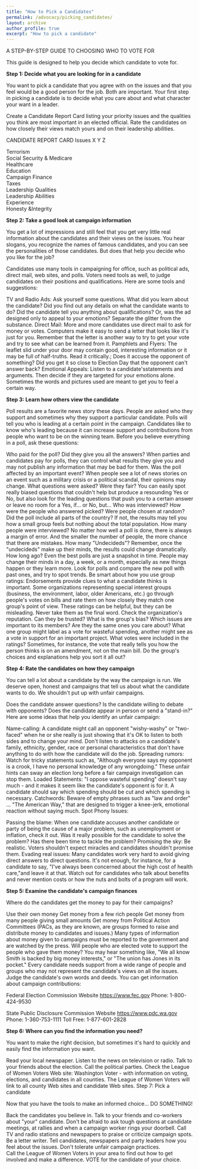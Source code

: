 ```yaml
---
title: "How to Pick a Candidates"
permalink: /advocacy/picking_candidates/
layout: archive
author_profile: true
excerpt: "How to pick a candidate"
---
```



A STEP-BY-STEP GUIDE TO CHOOSING  WHO TO VOTE FOR

This guide is designed to help you decide which candidate to vote for.

**Step 1:  Decide what you are looking for in a candidate**

You want to pick a candidate that you agree with on the issues and that you feel would be a good person for the job. Both are important. Your first step in picking a candidate is to decide what you care about and what character your want in a leader.

Create a Candidate Report Card listing your priority issues and the qualities you think are most important in an elected official.  Rate the candidates on how closely their views match yours and on their leadership abilities.

CANDIDATE REPORT CARD
Issues	X	Y	Z

Terrorism	 	 	 
Social Security & Medicare	 	 	 
Healthcare	 	 	 
Education	 	 	 
Campaign Finance	 	 	 
Taxes	 	 	 
Leadership Qualities	 	 	 
Leadership Abilities	 	 	 
Experience	 	 	 
Honesty &Integrity	 	 	 

**Step 2: Take a good look at campaign information**

You get a lot of impressions and still feel that you get very little real information about the candidates and their views on the issues. You hear slogans, you recognize the names of famous candidates, and you can see the personalities of those candidates. But does that help you decide who you like for the job?

Candidates use many tools in campaigning for office, such as political ads, direct mail, web sites, and polls.  Voters need tools as well, to judge candidates on their positions and qualifications. Here are some tools and suggestions:

TV and Radio Ads: Ask yourself some questions. What did you learn about the candidate? Did you find out any details on what the candidate wants to do? Did the candidate tell you anything about qualifications? Or, was the ad designed only to appeal to your emotions? Separate the glitter from the substance.
Direct Mail: More and more candidates use direct mail to ask for money or votes. Computers make it easy to send a letter that looks like it's just for you. Remember that the letter is another way to try to get your vote and try to see what can be learned from it.
Pamphlets and Flyers: The leaflet slid under your door may contain good, interesting information or it may be full of half-truths. Read it critically.; Does it accuse the opponent of something? Did you get it so close to Election Day that the opponent can't answer back?
Emotional Appeals: Listen to a candidate'sstatements and arguments. Then decide if they are targeted for your emotions alone. Sometimes the words and pictures used are meant to get you to feel a certain way.

**Step 3:  Learn how others view the candidate**

Poll results are a favorite news story these days. People are asked who they support and sometimes why they support a particular candidate. Polls will tell you who is leading at a certain point in the campaign. Candidates like to know who's leading because it can increase support and contributions from people who want to be on the winning team. Before you believe everything in a poll, ask these questions:

Who paid for the poll? Did they give you all the answers? When parties and candidates pay for polls, they can control what results they give you and may not publish any information that may be bad for them.
Was the poll affected by an important event? When people see a lot of news stories on an event such as a military crisis or a political scandal, their opinions may change.
What questions were asked? Were they fair? You can easily spot really biased questions that couldn't help but produce a resounding Yes or No, but also look for the leading questions that push you to a certain answer or leave no room for a Yes, if... or No, but...
Who was interviewed? How were the people who answered picked? Were people chosen at random? Did the poll include all parts of the country? If not, the results may tell you how a small group feels but nothing about the total population.
How many people were interviewed? No matter how well a poll is done, there is always a margin of error. And the smaller the number of people, the more chance that there are mistakes.
How many "Undecideds"? Remember, once the "undecideds" make up their minds, the results could change dramatically.
How long ago? Even the best polls are just a snapshot in time. People may change their minds in a day, a week, or a month, especially as new things happen or they learn more. Look for polls and compare the new poll with past ones, and try to spot trends.
Be smart about how you use group ratings: Endorsements provide clues to what a candidate thinks is important. Some organizations representing special interest groups (business, the environment, labor, older Americans, etc.) go through people's votes on bills and rate them on how closely they match one group's point of view. These ratings can be helpful, but they can be misleading. Never take them as the final word.
Check the organization's reputation. Can they be trusted?
What is the group's bias? Which issues are important to its members? Are they the same ones you care about? What one group might label as a vote for wasteful spending, another might see as a vote in support for an important project.
What votes were included in the ratings? Sometimes, for instance, the vote that really tells you how the person thinks is on an amendment, not on the main bill. Do the group's choices and explanations help you sort it all out?

**Step 4: Rate the candidates on how they campaign**

You can tell a lot about a candidate by the way the campaign is run. We deserve open, honest and campaigns that tell us about what the candidate wants to do. We shouldn't put up with unfair campaigns.

Does the candidate answer questions? Is the candidate willing to debate with opponents? Does the candidate appear in person or send a "stand-in?"
Here are some ideas that help you identify an unfair campaign:

Name-calling: A candidate might call an opponent "wishy-washy" or "two-faced" when he or she really is just showing that it's OK to listen to both sides and to change your mind. Don't listen to attacks on a candidate's family, ethnicity, gender, race or personal characteristics that don't have anything to do with how the candidate will do the job.
Spreading rumors: Watch for tricky statements such as, "Although everyone says my opponent is a crook, I have no personal knowledge of any wrongdoing." These unfair hints can sway an election long before a fair campaign investigation can stop them.
Loaded Statements: "I oppose wasteful spending" doesn't say much - and it makes it seem like the candidate's opponent is for it. A candidate should say which spending should be cut and which spending is necessary.
Catchwords: Beware of empty phrases such as "law and order" ... "The American Way," that are designed to trigger a knee-jerk, emotional reaction without saying much.
Spot Phony Issues:

Passing the blame: When one candidate accuses another candidate or party of being the cause of a major problem, such as unemployment or inflation, check it out. Was it really possible for the candidate to solve the problem? Has there been time to tackle the problem?
Promising the sky: Be realistic. Voters shouldn't expect miracles and candidates shouldn't promise them.
Evading real issues: Many candidates work very hard to avoid giving direct answers to direct questions. It's not enough, for instance, for a candidate to say, "I've always been concerned about the high cost of health care,"and leave it at that. Watch out for candidates who talk about benefits and never mention costs or how the nuts and bolts of a program will work.

**Step 5: Examine the candidate's campaign finances**

Where do the candidates get the money to pay for their campaigns?

Use their own money
Get money from a few rich people
Get money from many people giving small amounts
Get money from Political Action Committees (PACs, as they are known, are groups formed to raise and distribute money to candidates and issues.)
Many types of information about money given to campaigns must be reported to the government and are watched by the press. Will people who are elected vote to support the people who gave them money? You may hear something like, "We all know Smith is backed by big money interests," or "The union has Jones in its pocket." Every candidate needs support from a wide range of people and groups who may not represent the candidate's views on all the issues.  Judge the candidate's own words and deeds. You can get information about campaign contributions:

Federal Election Commission
Website https://www.fec.gov
Phone: 1-800-424-9530

State Public Disclosure Commission
Website https://www.pdc.wa.gov
Phone: 1-360-753-1111
Toll Free: 1-877-601-2828

**Step 6: Where can you find the information you need?**

You want to make the right decision, but sometimes it's hard to quickly and easily find the information you want.

Read your local newspaper.
Listen to the news on television or radio.
Talk to your friends about the election.
Call the political parties.
Check the League of Women Voters Web site: Washington Voter - with information on voting, elections, and candidates in all counties. The League of Women Voters will link to all county Web sites and candidate Web sites.
Step 7: Pick a candidate

Now that you have the tools to make an informed choice... DO SOMETHING!

Back the candidates you believe in.
Talk to your friends and co-workers about "your" candidate.
Don't be afraid to ask tough questions at candidate meetings, at rallies and when a campaign worker rings your doorbell.
Call TV and radio stations and newspapers to praise or criticize campaign spots.
Be a letter writer.  Tell candidates, newspapers and party leaders how you feel about the issues.
Don't tolerate unfair campaign practices.  
Call the League of Women Voters in your area to find out how to get involved and make a difference.
VOTE for the candidate of your choice.
